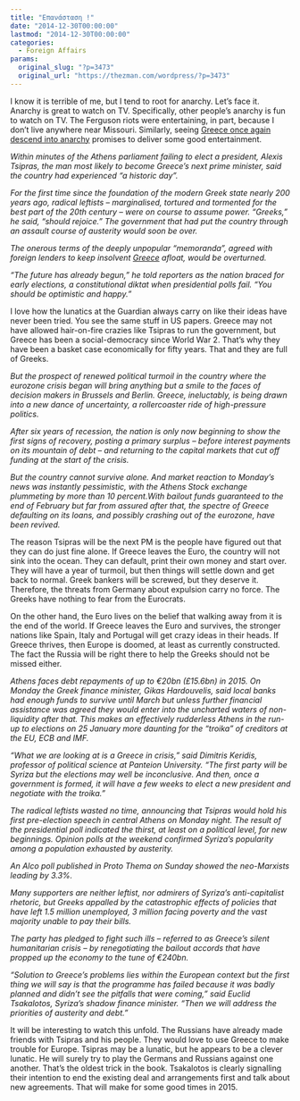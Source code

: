 ```yaml
---
title: "Επανάσταση !"
date: "2014-12-30T00:00:00"
lastmod: "2014-12-30T00:00:00"
categories:
  - Foreign Affairs
params:
  original_slug: "?p=3473"
  original_url: "https://thezman.com/wordpress/?p=3473"
---
```


I know it is terrible of me, but I tend to root for anarchy. Let’s face
it. Anarchy is great to watch on TV. Specifically, other people’s
anarchy is fun to watch on TV. The Ferguson riots were entertaining, in
part, because I don’t live anywhere near Missouri. Similarly, seeing <a
href="http://www.theguardian.com/world/2014/dec/29/syriza-leading-polls-future-begun-alexis-tsipras-greece"
rel="noopener" target="_blank">Greece once again descend into
anarchy</a> promises to deliver some good entertainment.

*Within minutes of the Athens parliament failing to elect a president,
Alexis Tsipras, the man most likely to become Greece’s next prime
minister, said the country had experienced “a historic day”.*

*For the first time since the foundation of the modern Greek state
nearly 200 years ago, radical leftists – marginalised, tortured and
tormented for the best part of the 20th century – were on course to
assume power. “Greeks,” he said, “should rejoice.” The government that
had put the country through an assault course of austerity would soon be
over.*

*The onerous terms of the deeply unpopular “memoranda”, agreed with
foreign lenders to keep insolvent
<a href="http://www.theguardian.com/world/greece" class="u-underline"
data-component="auto-linked-tag"
data-link-name="auto-linked-tag">Greece</a> afloat, would be
overturned.*

*“The future has already begun,” he told reporters as the nation braced
for early elections, a constitutional diktat when presidential polls
fail. “You should be optimistic and happy.”*

I love how the lunatics at the Guardian always carry on like their ideas
have never been tried. You see the same stuff in US papers. Greece may
not have allowed hair-on-fire crazies like Tsipras to run the
government, but Greece has been a social-democracy since World War 2.
That’s why they have been a basket case economically for fifty years.
That and they are full of Greeks.

*But the prospect of renewed political turmoil in the country where the
eurozone crisis began will bring anything but a smile to the faces of
decision makers in Brussels and Berlin. Greece, ineluctably, is being
drawn into a new dance of uncertainty, a rollercoaster ride of
high-pressure politics.*

*After six years of recession, the nation is only now beginning to show
the first signs of recovery, posting a primary surplus – before interest
payments on its mountain of debt – and returning to the capital markets
that cut off funding at the start of the crisis.*

*But the country cannot survive alone. And market reaction to Monday’s
news was instantly pessimistic, with the Athens Stock exchange
plummeting by more than 10 percent.With bailout funds guaranteed to the
end of February but far from assured after that, the spectre of Greece
defaulting on its loans, and possibly crashing out of the eurozone, have
been revived.*

The reason Tsipras will be the next PM is the people have figured out
that they can do just fine alone. If Greece leaves the Euro, the country
will not sink into the ocean. They can default, print their own money
and start over. They will have a year of turmoil, but then things will
settle down and get back to normal. Greek bankers will be screwed, but
they deserve it. Therefore, the threats from Germany about expulsion
carry no force. The Greeks have nothing to fear from the Eurocrats.

On the other hand, the Euro lives on the belief that walking away from
it is the end of the world. If Greece leaves the Euro and survives, the
stronger nations like Spain, Italy and Portugal will get crazy ideas in
their heads. If Greece thrives, then Europe is doomed, at least as
currently constructed. The fact the Russia will be right there to help
the Greeks should not be missed either.

*Athens faces debt repayments of up to €20bn (£15.6bn) in 2015. On
Monday the Greek finance minister, Gikas Hardouvelis, said local banks
had enough funds to survive until March but unless further financial
assistance was agreed they would enter into the uncharted waters of
non-liquidity after that. This makes an effectively rudderless Athens in
the run-up to elections on 25 January more daunting for the “troika” of
creditors at the EU, ECB and IMF.*

*“What we are looking at is a Greece in crisis,” said Dimitris Keridis,
professor of political science at Panteion University. “The first party
will be Syriza but the elections may well be inconclusive. And then,
once a government is formed, it will have a few weeks to elect a new
president and negotiate with the troika.”*

*The radical leftists wasted no time, announcing that Tsipras would hold
his first pre-election speech in central Athens on Monday night. The
result of the presidential poll indicated the thirst, at least on a
political level, for new beginnings. Opinion polls at the weekend
confirmed Syriza’s popularity among a population exhausted by
austerity.*

*An Alco poll published in Proto Thema on Sunday showed the neo-Marxists
leading by 3.3%.*

*Many supporters are neither leftist, nor admirers of Syriza’s
anti-capitalist rhetoric, but Greeks appalled by the catastrophic
effects of policies that have left 1.5 million unemployed, 3 million
facing poverty and the vast majority unable to pay their bills.*

*The party has pledged to fight such ills – referred to as Greece’s
silent humanitarian crisis – by renegotiating the bailout accords that
have propped up the economy to the tune of €240bn.*

*“Solution to Greece’s problems lies within the European context but the
first thing we will say is that the programme has failed because it was
badly planned and didn’t see the pitfalls that were coming,” said Euclid
Tsakalotos, Syriza’s shadow finance minister. “Then we will address the
priorities of austerity and debt.”*

It will be interesting to watch this unfold. The Russians have already
made friends with Tsipras and his people. They would love to use Greece
to make trouble for Europe. Tsipras may be a lunatic, but he appears to
be a clever lunatic. He will surely try to play the Germans and Russians
against one another. That’s the oldest trick in the book. Tsakalotos is
clearly signalling their intention to end the existing deal and
arrangements first and talk about new agreements. That will make for
some good times in 2015.

 
